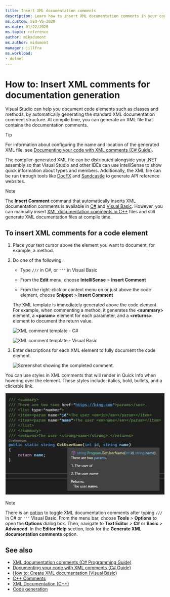 ```yaml
---
title: Insert XML documentation comments
description: Learn how to insert XML documentation comments in your code that you can use to create a compiler-generated XML file to distribute alongside your .NET assembly.
ms.custom: SEO-VS-2020
ms.date: 01/22/2020
ms.topic: reference
author: mikadumont
ms.author: midumont
manager: jillfra
ms.workload:
- dotnet
---
```

# How to: Insert XML comments for documentation generation

Visual Studio can help you document code elements such as classes and methods, by automatically generating the standard XML documentation comment structure. At compile time, you can generate an XML file that contains the documentation comments.

> [!TIP]
> For information about configuring the name and location of the generated XML file, see [Documenting your code with XML comments (C# Guide)](/dotnet/csharp/codedoc).

The compiler-generated XML file can be distributed alongside your .NET assembly so that Visual Studio and other IDEs can use IntelliSense to show quick information about types and members. Additionally, the XML file can be run through tools like [DocFX](https://dotnet.github.io/docfx/) and [Sandcastle](https://www.microsoft.com/download/details.aspx?id=10526) to generate API reference websites.

> [!NOTE]
> The **Insert Comment** command that automatically inserts XML documentation comments is available in [C#](/dotnet/csharp/programming-guide/xmldoc/xml-documentation-comments) and [Visual Basic](/dotnet/visual-basic/programming-guide/program-structure/how-to-create-xml-documentation). However, you can manually insert [XML documentation comments in C++](/cpp/build/reference/xml-documentation-visual-cpp) files and still generate XML documentation files at compile time.

## To insert XML comments for a code element

1. Place your text cursor above the element you want to document, for example, a method.

2. Do one of the following:

   - Type `///` in C#, or `'''` in Visual Basic

   - From the **Edit** menu, choose **IntelliSense** > **Insert Comment**

   - From the right-click or context menu on or just above the code element, choose **Snippet** > **Insert Comment**

   The XML template is immediately generated above the code element. For example, when commenting a method, it generates the **\<summary\>** element, a **\<param\>** element for each parameter, and a **\<returns\>** element to document the return value.

   ![XML comment template - C#](media/doc-preview-cs.png)

   ![XML comment template - Visual Basic](media/doc-preview-vb.png)

3. Enter descriptions for each XML element to fully document the code element.

   ![Screenshot showing the completed comment.](media/doc-result-cs.png)

You can use styles in XML comments that will render in Quick Info when hovering over the element. These styles include: italics, bold, bullets, and a clickable link.

   ![Screenshot showing the completed comment with style tags for italics, bold, bullets, and a clickable link.](media/doc-style-cs.png) 

> [!NOTE]
> There is an [option](../../ide/reference/options-text-editor-csharp-advanced.md) to toggle XML documentation comments after typing `///` in C# or `'''` Visual Basic. From the menu bar, choose **Tools** > **Options** to open the **Options** dialog box. Then, navigate to **Text Editor** > **C#** or **Basic** > **Advanced**. In the **Editor Help** section, look for the **Generate XML documentation comments** option.

## See also

- [XML documentation comments (C# Programming Guide)](/dotnet/csharp/programming-guide/xmldoc/xml-documentation-comments)
- [Documenting your code with XML comments (C# Guide)](/dotnet/csharp/codedoc)
- [How to: Create XML documentation (Visual Basic)](/dotnet/visual-basic/programming-guide/program-structure/how-to-create-xml-documentation)
- [C++ Comments](/cpp/cpp/comments-cpp)
- [XML Documentation (C++)](/cpp/build/reference/xml-documentation-visual-cpp)
- [Code generation](../code-generation-in-visual-studio.md)

